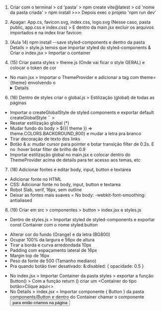 1. Criar com o terminal > cd 'pasta' > npm create vite@latest > cd 'nome da pasta criada' > npm install >>> Depois exec o projeto 'npm run dev'

2. Apagar: App.cs, favicon.svg, index.css, logo.svg (Nesse caso, pasta public, app.css e index.css) > E dentro da main.jsx excluir os arquivos importados e na index tirar favicon

4. (Aula 14) npm install --save styled-components e dentro da pasta Details > style.js temos que importar styled do styled-components & Criar o index.jsx > Importar o container

5. (15) Criar pasta styles > theme.js (Onde vai ficar o style GERAL) e colocar o token de cor
- No main.jsx > Importar o ThemeProvider e adicionar a tag com theme={theme} envolvendo o <Details>

6. (16) Dentro de styles criar o global.js > Estilização (global) de todas as páginas
- Importar o createGlobalStyle de styled components e exportar default createGlobalStyle `` >
- Resetar estilização global (*)
- Mudar fundo do body > ${({ theme }) => theme.COLORS.BACKGROUND_800} e mudar a letra pra branco
- Tirar decoração de texto dos links
- Botão & a: mudar cursor para pointer e botar transição filter de 0.2s. E no :hover botar filter de brilho de 0.9
- Importar estilização global no main.jsx e colocar dentro do ThemeProvider acima de details para ter acesso aos temas, etc

7. (18) Adicionar fontes e editar body, input, button e textarea
- Adicionar fonte no HTML
- CSS: Adicionar fonte no body, input, button e textarea
- Robot Slab, serif, 16px, sem outline
- Deixar as fontes mais suaves = No body: -webkit-font-smoothing: antialiased

8. (19) Criar em src > componentes > button > index.jsx e styles.js
* Dentro de styles.js > Importar styled de styled-components e exportar const Container com o nome styled.button
- Alterar cor do fundo (Orange) e da letra (BG800) 
- Ocupar 100% da largura e 56px de altura
- Tirar a borda e curva arredondada 10px
- Padding com espaçamento lateral de 16px
- Margin top de 16px
- Peso da fonte de 500 (Tamanho mediano)
- Pra quando botão tiver desativado: &:disabled: { opacidade: 0.5 }
* No index.jsx > Importar Container da pasta styles > exportar a função Button() > Com a função return () criar um <Container do tipo botão>Clique aqui<>
* No Details > index.jsx = Importar componente { Button } da pasta components/Button e dentro do Container chamar o componente <Button /> para então criamos na página